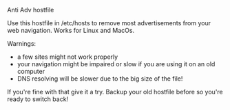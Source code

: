 Anti Adv hostfile

Use this hostfile in /etc/hosts to remove most advertisements from your web navigation. 
Works for Linux and MacOs.

Warnings: 
- a few sites might not work properly
- your navigation might be impaired or slow if you are using it on an old computer
- DNS resolving will be slower due to the big size of the file!

If you're fine with that give it a try. 
Backup your old hostfile before so you're ready to switch back!





